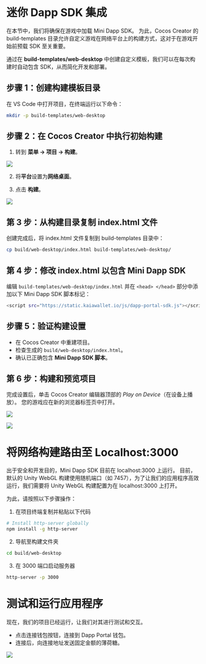 # 迷你 Dapp SDK 集成

在本节中，我们将确保在游戏中加载 Mini Dapp SDK。 为此，Cocos Creator 的 build-templates 目录允许自定义游戏在网络平台上的构建方式，这对于在游戏开始前预载 SDK 至关重要。

通过在 **build-templates/web-desktop** 中创建自定义模板，我们可以在每次构建时自动包含 SDK，从而简化开发和部署。

## 步骤 1：创建构建模板目录<a id="create-build-template-directory"></a>

在 VS Code 中打开项目，在终端运行以下命令：

```bash
mkdir -p build-templates/web-desktop
```

## 步骤 2：在 Cocos Creator 中执行初始构建<a id="perform-initial-build"></a>

1. 转到 **菜单 → 项目 → 构建**。

![](/img/minidapps/cocos-creator/cp-build-r.png)

2. 将**平台**设置为**网络桌面**。

3. 点击 **构建**。

![](/img/minidapps/cocos-creator/cp-build-details-r.png)

## 第 3 步：从构建目录复制 index.html 文件<a id="copy-index-html-from-build-dir"></a>

创建完成后，将 index.html 文件复制到 build-templates 目录中：

```bash
cp build/web-desktop/index.html build-templates/web-desktop/
```

## 第 4 步：修改 index.html 以包含 Mini Dapp SDK<a id="modify-index-html-to-include-dapp-portal-sdk"></a>

编辑 `build-templates/web-desktop/index.html` 并在 `<head> </head>` 部分中添加以下 Mini Dapp SDK 脚本标记：

```bash
<script src="https://static.kaiawallet.io/js/dapp-portal-sdk.js"></script>
```

## 步骤 5：验证构建设置<a id="verify-build-setup"></a>

- 在 Cocos Creator 中重建项目。
- 检查生成的 `build/web-desktop/index.html`。
- 确认已正确包含 **Mini Dapp SDK 脚本**。

## 第 6 步：构建和预览项目<a id="build-preview-project"></a>

完成设置后，单击 Cocos Creator 编辑器顶部的 _Play on Device_（在设备上播放）。 您的游戏应在新的浏览器标签页中打开。

![](/img/minidapps/cocos-creator/cp-play-game-r.png)

![](/img/minidapps/cocos-creator/cp-localhost-build-r.png)

# 将网络构建路由至 Localhost:3000<a id="route-web-build"></a>

出于安全和开发目的，Mini Dapp SDK 目前在 localhost:3000 上运行。 目前，默认的 Unity WebGL 构建使用随机端口（如 7457），为了让我们的应用程序高效运行，我们需要将 Unity WebGL 构建配置为在 localhost:3000 上打开。

为此，请按照以下步骤操作：

1. 在项目终端复制并粘贴以下代码

```bash
# Install http-server globally
npm install -g http-server
```

2. 导航至构建文件夹

```bash
cd build/web-desktop
```

3. 在 3000 端口启动服务器

```bash
http-server -p 3000
```

# 测试和运行应用程序<a id="route-web-build"></a>

现在，我们的项目已经运行，让我们对其进行测试和交互。

- 点击连接钱包按钮，连接到 Dapp Portal 钱包。
- 连接后，向连接地址发送固定金额的薄荷糖。

![](/img/minidapps/cocos-creator/cocos-demo.gif)

